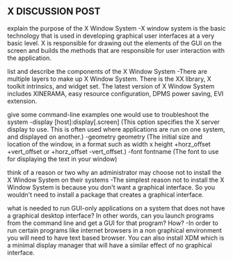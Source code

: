 ## X DISCUSSION POST


explain the purpose of the X Window System
  -X window system is the basic technology that is used in developing graphical user interfaces at a very basic level. X is responsible for drawing out the elements of the GUI on the screen and builds the methods that are responsible for user interaction with the application.

list and describe the components of the X Window System
  -There are multiple layers to make up X Window System. There is the XX library, X toolkit intrinsics, and widget set. The latest version of X Window System includes XINERAMA, easy resource configuration, DPMS power saving, EVI extension.

give some command-line examples one would use to troubleshoot the system
  -display [host]:display[.screen] (This option specifies the X server display to use. This is often used where applications are run on one system, and displayed on another.)
  -geometry geometry (The initial size and location of the window, in a format such as width x height +horz_offset +vert_offset or +horz_offset -vert_offset.)
  -font fontname (The font to use for displaying the text in your window)

think of a reason or two why an administrator may choose not to install the X Window System on their systems
  -The simplest reason not to install the X Window System is because you don't want a graphical interface. So you wouldn't need to install a package that creates a graphical interface.

what is needed to run GUI-only applications on a system that does not have a graphical desktop interface? In other words, can you launch programs from the command line and get a GUI for that program?  How?
  -In order to run certain programs like internet browsers in a non graphical environment you will need to have text based browser. You can also install XDM which is a minimal display manager that will have a similar effect of no graphical interface. 
